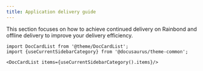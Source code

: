 ```yaml
---
title: Application delivery guide
---
```


This section focuses on how to achieve continued delivery on Rainbond and offline delivery to improve your delivery efficiency.

```mdx-code-block
import DocCardList from '@theme/DocCardList';
import {useCurrentSidebarCategory} from '@docusaurus/theme-common';

<DocCardList items={useCurrentSidebarCategory().items}/>
```
